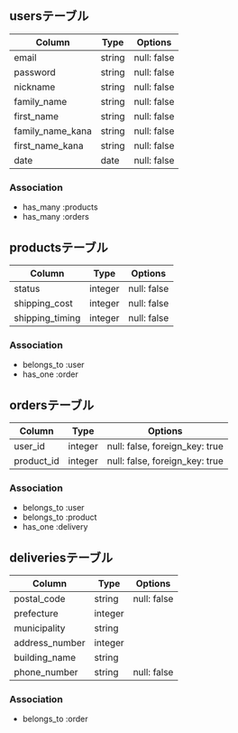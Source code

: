 ## usersテーブル

| Column           | Type    | Options     |
| ---------------- | ------- | ----------- |
| email            | string  | null: false |
| password         | string  | null: false |
| nickname         | string  | null: false |
| family_name      | string  | null: false |
| first_name       | string  | null: false |
| family_name_kana | string  | null: false |
| first_name_kana  | string  | null: false |
| date             | date    | null: false |

### Association
- has_many :products
- has_many :orders


## productsテーブル

| Column          | Type    | Options     |
| --------------- | ------- | ----------- |
| status          | integer | null: false |
| shipping_cost   | integer | null: false |
| shipping_timing | integer | null: false |

### Association
- belongs_to :user
- has_one :order


## ordersテーブル

| Column          | Type    | Options                        |
| --------------- | ------- | ------------------------------ |
| user_id         | integer | null: false, foreign_key: true |
| product_id      | integer | null: false, foreign_key: true |

### Association
- belongs_to :user
- belongs_to :product
- has_one :delivery


## deliveriesテーブル

| Column          | Type    | Options     |
| --------------- | ------- | ----------- |
| postal_code     | string  | null: false |
| prefecture      | integer |             |
| municipality    | string  |             |
| address_number  | integer |             |
| building_name   | string  |             |
| phone_number    | string  | null: false |


### Association
- belongs_to :order